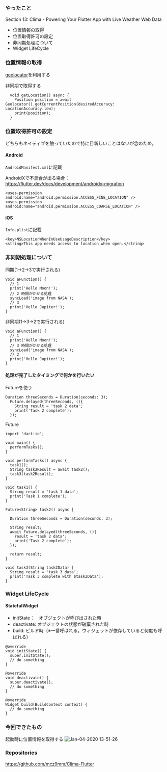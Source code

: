 ### やったこと
Section 13: Clima - Powering Your Flutter App with Live Weather Web Data

- 位置情報の取得
- 位置取得許可の設定
- 非同期処理について
- Widget LifeCycle


### 位置情報の取得

[geolocator](https://pub.dev/packages/geolocator)を利用する

非同期で取得する

```
  void getLocation() async {
    Position position = await Geolocator().getCurrentPosition(desiredAccuracy: LocationAccuracy.low);
    print(position);
  }
```



### 位置取得許可の設定
どちらもネイティブを触っていたので特に目新しいことはないが念のため。

#### Android
`AndroidManifest.xml`に記載

AndroidXで不具合が出る場合：https://flutter.dev/docs/development/androidx-migration

```
<uses-permission android:name="android.permission.ACCESS_FINE_LOCATION" />
<uses-permission android:name="android.permission.ACCESS_COARSE_LOCATION" />
```

#### iOS
`Info.plist`に記載

```
<key>NSLocationWhenInUseUsageDescription</key>
<string>This app needs access to location when open.</string>
```



### 非同期処理について

同期(1→2→3で実行される)
```
Void aFunction() {
  // 1
  print('Hello Moon!');
  // 2 時間がかかる処理
  syncLoad('image from NASA');
  // 3
  print('Hello Jupiter!');
}
```

非同期(1→3→2で実行される)
```
Void aFunction() {
  // 1
  print('Hello Moon!');
  // 3 時間がかかる処理
  syncLoad('image from NASA');
  // 2
  print('Hello Jupiter!');
}
```

#### 処理が完了したタイミングで何かを行いたい
Futureを使う
```
Duration threeSeconds = Duration(seconds: 3);
  Future.delayed(threeSeconds, (){
    String result = 'task 2 data';
    print('Task 2 complete');
  });
```

Future<String>
```
import 'dart:io';

void main() {
  performTasks();
}

void performTasks() async {
  task1();
  String task2Result = await task2();
  task3(task2Result);
}

void task1() {
  String result = 'task 1 data';
  print('Task 1 complete');
}

Future<String> task2() async {

  Duration threeSeconds = Duration(seconds: 3);

  String result;
  await Future.delayed(threeSeconds, (){
    result = 'task 2 data';
    print('Task 2 complete');
  });

  return result;
}

void task3(String task2Data) {
  String result = 'task 3 data';
  print('Task 3 complete with $task2Data');
}
```

### Widget LifeCycle

#### StatefulWidget
- initState：　オブジェクトが呼び出された時
- deactivate: オブジェクトの状態が破棄された時
- build: ビルド時（※一番呼ばれる。ウィジェットが依存していると何度も呼ばれる）

```
@override
void initState() {
  super.initState();
  // do something
}

@override
void deactivate() {
  super.deactivate();
  // do something
}

@override
Widget build(BuildContext context) {
  // do something
}
```

### 今回できたもの
起動時に位置情報を取得する
![Jan-04-2020 13-51-26](https://user-images.githubusercontent.com/11751495/71759958-566deb00-2ef9-11ea-9558-fa9eb6660e4e.gif)

### Repositories
https://github.com/mcz9mm/Clima-Flutter
